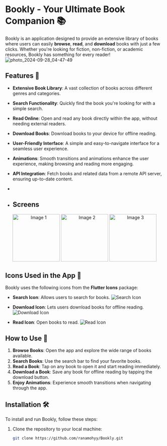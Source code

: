 # Bookly - Your Ultimate Book Companion 📚

Bookly is an application designed to provide an extensive library of books where users can easily **browse**, **read**, and **download** books with just a few clicks. Whether you're looking for fiction, non-fiction, or academic resources, Bookly has something for every reader!
![photo_2024-09-28_04-47-49](https://github.com/user-attachments/assets/fb6ac3de-f1da-4082-83dd-eeb8ac6d1c1d)

## Features 🚀
- **Extensive Book Library**: A vast collection of books across different genres and categories.
- **Search Functionality**: Quickly find the book you're looking for with a simple search.
- **Read Online**: Open and read any book directly within the app, without needing external readers.
- **Download Books**: Download books to your device for offline reading.
- **User-Friendly Interface**: A simple and easy-to-navigate interface for a seamless user experience.
- **Animations**: Smooth transitions and animations enhance the user experience, making browsing and reading more engaging.
- **API Integration**: Fetch books and related data from a remote API server, ensuring up-to-date content.

- 
-   ## Screens
  <p align="center">
  <img src="https://github.com/user-attachments/assets/102196d7-430a-43e8-a706-c60f014260db" alt="Image 1" width="150"/>
  <img src="https://github.com/user-attachments/assets/42cad556-d91e-471a-8d7b-074cdfcda83d" alt="Image 2" width="150"/>
  <img src="https://github.com/user-attachments/assets/351b5df6-9871-4f6a-844c-45028e15d9bb" alt="Image 3" width="150"/>
</p>


## Icons Used in the App 🎨

Bookly uses the following icons from the **Flutter Icons** package:

- **Search Icon**: Allows users to search for books.
  ![Search Icon](https://img.icons8.com/ios-filled/50/000000/search.png)

- **Download Icon**: Lets users download books for offline reading.
  ![Download Icon](https://img.icons8.com/ios-filled/50/000000/download.png)

- **Read Icon**: Open books to read.
  ![Read Icon](https://img.icons8.com/ios-filled/50/000000/book.png)


## How to Use 📖

1. **Browse Books**: Open the app and explore the wide range of books available.
2. **Search Books**: Use the search bar to find your favorite books.
3. **Read a Book**: Tap on any book to open it and start reading immediately.
4. **Download a Book**: Save any book for offline reading by tapping the download button.
5. **Enjoy Animations**: Experience smooth transitions when navigating through the app.

## Installation 🛠

To install and run Bookly, follow these steps:

1. Clone the repository to your local machine:
   ```bash
   git clone https://github.com/ranamohyy/Bookly.git
